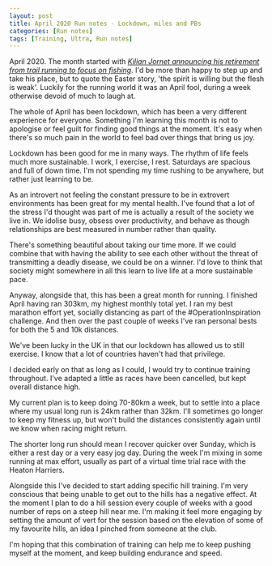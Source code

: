 ```yaml
---
layout: post
title: April 2020 Run notes - Lockdown, miles and PBs
categories: [Run notes]
tags: [Training, Ultra, Run notes]
---
```

April 2020. The month started with *[Kilian Jornet announcing his retirement from trail running to focus on fishing](https://www.salomon.com/en-gb/blog/jornet-announces-retirement-trail-running)*. I'd be more than happy to step up and take his place, but to quote the Easter story, 'the spirit is willing but the flesh is weak'. Luckily for the running world it was an April fool, during a week otherwise devoid of much to laugh at.

The whole of April has been lockdown, which has been a very different experience for everyone. Something I'm learning this month is not to apologise or feel guilt for finding good things at the moment. It's easy when there's so much pain in the world to feel bad over things that bring us joy.

Lockdown has been good for me in many ways. The rhythm of life feels much more sustainable. I work, I exercise, I rest. Saturdays are spacious and full of down time. I'm not spending my time rushing to be anywhere, but rather just learning to be.

As an introvert not feeling the constant pressure to be in extrovert environments has been great for my mental health. I've found that a lot of the stress I'd thought was part of me is actually a result of the society we live in. We idolise busy, obsess over productivity, and behave as though relationships are best measured in number rather than quality. 

There's something beautiful about taking our time more. If we could combine that with having the ability to see each other without the threat of transmitting a deadly disease, we could be on a winner. I'd love to think that society might somewhere in all this learn to live life at a more sustainable pace. 

Anyway, alongside that, this has been a great month for running. I finished April having ran 303km, my highest monthly total yet. I ran my best marathon effort yet, socially distancing as part of the #OperationInspiration challenge. And then over the past couple of weeks I've ran personal bests for both the 5 and 10k distances.

We've been lucky in the UK in that our lockdown has allowed us to still exercise. I know that a lot of countries haven't had that privilege. 

I decided early on that as long as I could, I would try to continue training throughout. I've adapted a little as races have been cancelled, but kept overall distance high.

My current plan is to keep doing 70-80km a week, but to settle into a place where my usual long run is 24km rather than 32km. I'll sometimes go longer to keep my fitness up, but won't build the distances consistently again until we know when racing might return.

The shorter long run should mean I recover quicker over Sunday, which is either a rest day or a very easy jog day. During the week I'm mixing in some running at max effort, usually as part of a virtual time trial race with the Heaton Harriers.

Alongside this I've decided to start adding specific hill training. I'm very conscious that being unable to get out to the hills has a negative effect. At the moment I plan to do a hill session every couple of weeks with a good number of reps on a steep hill near me. I'm making it feel more engaging by setting the amount of vert for the session based on the elevation of some of my favourite hills, an idea I pinched from someone at the club.

I'm hoping that this combination of training can help me to keep pushing myself at the moment, and keep building endurance and speed. 
